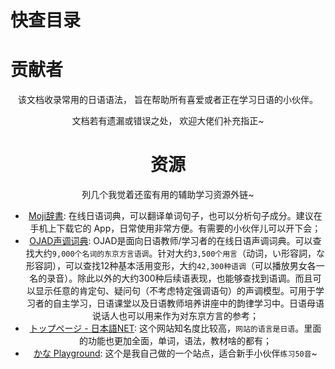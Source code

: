 # 快查目录

<Catalog></Catalog>

# 贡献者

<VPTeamMembers align="center" size="small" :members="members" />

<p align="center">该文档收录常用的日语语法， 旨在帮助所有喜爱或者正在学习日语的小伙伴。</p>

<p align="center">文档若有遗漏或错误之处， 欢迎大佬们补充指正~</p>

<script setup>
import { VPTeamMembers } from 'vitepress/theme'

const members = [
  {
    avatar: 'https://www.github.com/luhaifeng666.png',
    name: 'luhaifeng666',
    title: 'Creator',
    sponsor: 'https://www.buymeacoffee.com/luhaifeng',
    links: [
      { icon: 'github', link: 'https://github.com/luhaifeng666' }
    ]
  },
  {
    avatar: 'https://github.com/ChangeSuger.png',
    name: 'ChangeSuger',
    title: 'Developer',
    links: [
      { icon: 'github', link: 'https://github.com/ChangeSuger' }
    ]
  }
]
</script>

# 资源

列几个我觉着还蛮有用的辅助学习资源外链~

- [Moji辞書](https://www.mojidict.com/search): 在线日语词典，可以翻译单词句子，也可以分析句子成分。建议在手机上下载它的 App，日常使用非常方便。有需要的小伙伴儿可以开下会；
- [OJAD声调词典](https://www.gavo.t.u-tokyo.ac.jp/ojad/chi/pages/home): OJAD是面向日语教师/学习者的在线日语声调词典。可以查找大约`9,000个名词的东京方言语调`。针对大约`3,500个用言`（动词，い形容詞，な形容詞），可以查找12种基本活用变形，大约`42,300种语调`（可以播放男女各一名的录音）。除此以外的大约300种后续语表现，也能够查找到语调。而且可以显示任意的肯定句、疑问句（不考虑特定强调语句）的声调模型。可用于学习者的自主学习，日语课堂以及日语教师培养讲座中的韵律学习中。日语母语说话人也可以用来作为对东京方言的参考；
- [トップページ - 日本語NET](https://nihongokyoshi-net.com/): 这个网站知名度比较高，`网站的语言是日语`。里面的功能也更加全面，单词，语法，教材啥的都有；
- [かな Playground](https://luhaifeng666.github.io/kana-playground/): 这个是我自己做的一个站点，适合新手小伙伴`练习50音`~
